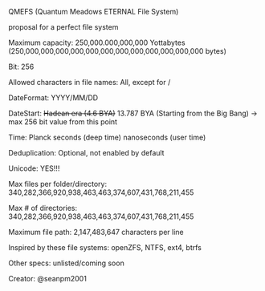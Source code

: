 QMEFS (Quantum Meadows ETERNAL File System)

proposal for a perfect file system

Maximum capacity: 250,000.000,000,000 Yottabytes (250,000,000,000,000,000,000,000,000,000,000,000,000 bytes)

Bit: 256

Allowed characters in file names: All, except for /

DateFormat: YYYY/MM/DD

DateStart: ~~Hadean era (4.6 BYA)~~ 13.787 BYA (Starting from the Big Bang) → max 256 bit value from this point

Time: Planck seconds (deep time) nanoseconds (user time)

Deduplication: Optional, not enabled by default

Unicode: YES!!!

Max files per folder/directory: 340,282,366,920,938,463,463,374,607,431,768,211,455

Max # of directories: 340,282,366,920,938,463,463,374,607,431,768,211,455

Maximum file path: 2,147,483,647 characters per line

Inspired by these file systems: openZFS, NTFS, ext4, btrfs

Other specs: unlisted/coming soon

Creator: @seanpm2001

